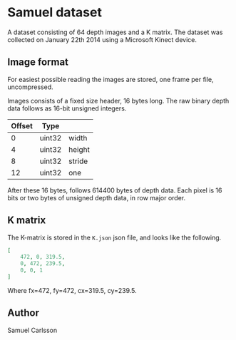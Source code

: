 # Samuel dataset
A dataset consisting of 64 depth images and a K matrix. The dataset was collected on January 22th 2014 using a Microsoft Kinect device.

## Image format
For easiest possible reading the images are stored, one frame per file, uncompressed. 

Images consists of a fixed size header, 16 bytes long. The raw binary depth data follows as 16-bit unsigned integers.

| Offset | Type   |        |
|--------|--------|--------|
| 0      | uint32 | width  |
| 4      | uint32 | height |
| 8      | uint32 | stride |
| 12     | uint32 | one    |

After these 16 bytes, follows 614400 bytes of depth data. Each pixel is 16 bits or two bytes of unsigned depth data, in row major order.

## K matrix
The K-matrix is stored in the `K.json` json file, and looks like the following.

```json
[
	472, 0, 319.5,
	0, 472, 239.5,
	0, 0, 1
]
```

Where fx=472, fy=472, cx=319.5, cy=239.5.

## Author
Samuel Carlsson
